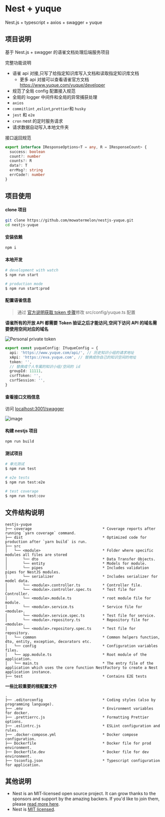 # Nest + yuque

Nest.js + typescript + axios + swagger + yuque

## 项目说明

基于 Nest.js + swagger 的语雀文档处理后端服务项目

完整功能说明

- 语雀 api 对接,只写了给指定知识库写入文档和读取指定知识库文档
  - 更多 api 对接可以查看语雀官方文档 <https://www.yuque.com/yuque/developer>
- 规范了全局 config 配置接入规范
- 全局的 logger 中间件和全局的异常捕获处理
- `axios`
- `commitlint` ,`eslint`,`prettier`和 `husky`
- `jest` 和 `e2e`
- `cron` nest 的定时服务请求
- 请求数据自动写入本地文件夹

接口返回规范

```typescript
export interface IResponseOptions<T = any, R = IResponseCount> {
  success: boolean
  count?: number
  counts?: R
  data?: T
  errMsg?: string
  errCode?: number
}
```

## 项目使用

#### clone 项目

```sh
git clone https://github.com/mowatermelon/nestjs-yuque.git
cd nestjs-yuque
```

#### 安装依赖

```sh
npm i
```

#### 本地开发

```bash
# development with watch
$ npm run start

# production mode
$ npm run start:prod
```

#### 配置语雀信息

> 通过 [官方说明获取 token 步骤](https://www.yuque.com/yuque/developer/api#785a3731)修改 src/config/yuque.ts 配置

**语雀所有的开放 API 都需要 Token 验证之后才能访问,空间下访问 API 的域名需要使用空间对应的域名**

![Personal private token](https://cdn.nlark.com/yuque/0/2019/png/84145/1556263208113-272c18c0-2608-48b5-81b0-141b49ef432f.png?x-oss-process=image%2Fresize%2Cw_2022%2Climit_0)

```typescript
export const yuqueConfig: IYuqueConfig = {
  api: 'https://www.yuque.com/api/', // 历史知识小组的请求地址
  xApi: 'https://eva.yuque.com', // 替换成你自己的知识空间的地址
  token: '',
  // 替换成个人专属的知识小组/空间的 id
  groupId: 11111,
  csrfToken: '',
  csrfSession: '',
}
```

#### 查看接口文档信息

访问 <localhost:3001/swagger>

![image](https://user-images.githubusercontent.com/18508817/183946136-cebfeb5d-094f-4641-9540-f480ee0bd138.png)


#### 构建 nestjs 项目

```sh
npm run build
```

#### 测试项目

```sh
# 单元测试
$ npm run test

# e2e tests
$ npm run test:e2e

# test coverage
$ npm run test:cov
```

## 文件结构说明

```text
nestjs-yuque
├── coverage                                * Coverage reports after running `yarn coverage` command.
├── dist                                    * Optimized code for production after `yarn build` is run.
├── src
│   └── <module>                            * Folder where specific modules all files are stored
│       └── dto                             * Data Transfer Objects.
│       └── entity                          * Models for module.
│       └── pipes                           * Includes validation pipes for NestJS modules.
│       └── serializer                      * Includes serializer for model data.
│       └── <module>.controller.ts          * Controller file.
│       └── <module>.controller.spec.ts     * Test file for Controller.
│       └── <module>.module.ts              * root module file for module.
│       └── <module>.service.ts             * Service file for <module>.
│       └── <module>.service.spec.ts        * Test file for service.
│       └── <module>.repository.ts          * Repository file for <module>.
│       └── <module>.repository.spec.ts     * Test file for repository.
│   └── common                              * Common helpers function, dto, entity, exception, decorators etc.
│   └── config                              * Configuration variables files.
│   └── app.module.ts                       * Root module of the application.
│   └── main.ts                             * The entry file of the application which uses the core function NestFactory to create a Nest application instance.
├── test                                    * Contains E2E tests
```

**一些比较重要的根配置文件**

```text
.
├── .editorconfig                           * Coding styles (also by programming language).
├── .env                                    * Environment variables for docker.
├── .prettierrc.js                          * Formatting Prettier options.
├── .eslintrc.js                            * ESLint configuration and rules.
├── .docker-compose.yml                     * Docker compose configuration.
├── Dockerfile                              * Docker file for prod environment.
├── Dockerfile.dev                          * Docker file for dev environment.
├── tsconfig.json                           * Typescript configuration for application.
```

## 其他说明

- Nest is an MIT-licensed open source project. It can grow thanks to the sponsors and support by the amazing backers. If you'd like to join them, please [read more here](https://docs.nestjs.com/support).
- Nest is [MIT licensed](https://github.com/nestjs/nest/blob/master/LICENSE).
